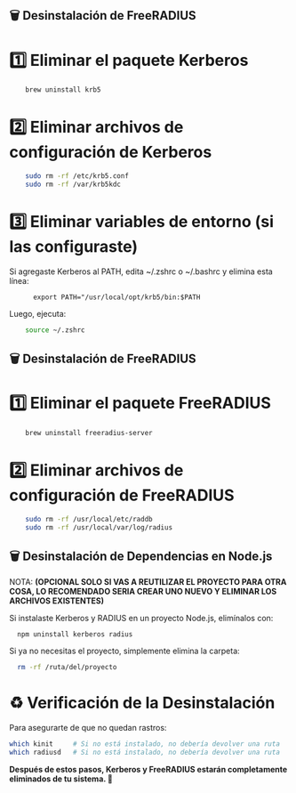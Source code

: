## 🗑️ Desinstalación de FreeRADIUS

# 1️⃣ Eliminar el paquete Kerberos

```bash
    brew uninstall krb5
```
# 2️⃣ Eliminar archivos de configuración de Kerberos

```bash
    sudo rm -rf /etc/krb5.conf
    sudo rm -rf /var/krb5kdc
```

# 3️⃣ Eliminar variables de entorno (si las configuraste)

Si agregaste Kerberos al PATH,  edita ~/.zshrc o ~/.bashrc y elimina esta línea:

```plaintext 
      export PATH="/usr/local/opt/krb5/bin:$PATH
```
Luego, ejecuta:

```bash
    source ~/.zshrc
```


## 🗑️ Desinstalación de FreeRADIUS

# 1️⃣ Eliminar el paquete FreeRADIUS

```bash
    brew uninstall freeradius-server
```
# 2️⃣ Eliminar archivos de configuración de FreeRADIUS

```bash
    sudo rm -rf /usr/local/etc/raddb
    sudo rm -rf /usr/local/var/log/radius
```


## 🗑️ Desinstalación de Dependencias en Node.js 

NOTA: **(OPCIONAL SOLO SI VAS A REUTILIZAR EL PROYECTO PARA OTRA COSA, LO RECOMENDADO SERIA CREAR UNO NUEVO Y ELIMINAR LOS ARCHIVOS EXISTENTES)**


Si instalaste Kerberos y RADIUS en un proyecto Node.js, elimínalos con:

```npm
  npm uninstall kerberos radius
```

Si ya no necesitas el proyecto, simplemente elimina la carpeta:

```bash
  rm -rf /ruta/del/proyecto
```

# ♻️ Verificación de la Desinstalación
Para asegurarte de que no quedan rastros:

```bash
which kinit     # Si no está instalado, no debería devolver una ruta
which radiusd   # Si no está instalado, no debería devolver una ruta

```
**Después de estos pasos, Kerberos y FreeRADIUS estarán completamente eliminados de tu sistema. 🚀**
